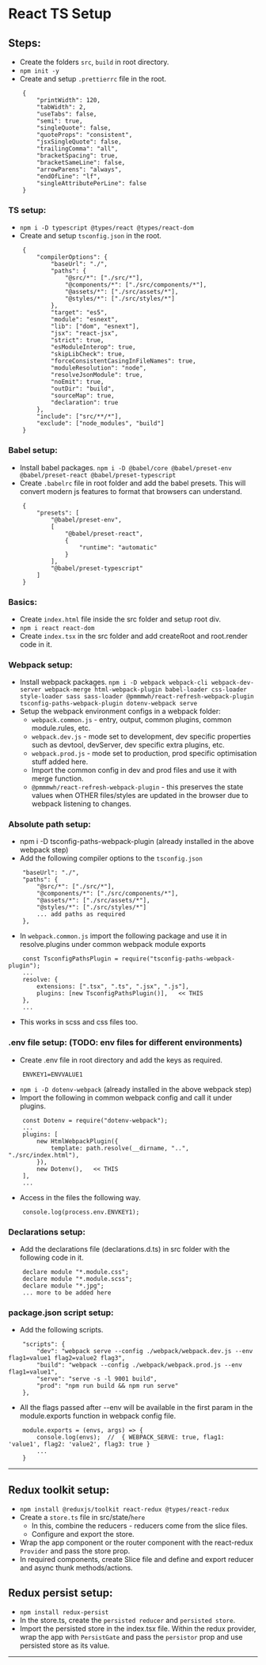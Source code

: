 # React TS Setup

## Steps:

- Create the folders `src`, `build` in root directory.
- `npm init -y`
- Create and setup `.prettierrc` file in the root.

```
	{
		"printWidth": 120,
		"tabWidth": 2,
		"useTabs": false,
		"semi": true,
		"singleQuote": false,
		"quoteProps": "consistent",
		"jsxSingleQuote": false,
		"trailingComma": "all",
		"bracketSpacing": true,
		"bracketSameLine": false,
		"arrowParens": "always",
		"endOfLine": "lf",
		"singleAttributePerLine": false
	}
```

### TS setup:

- `npm i -D typescript @types/react @types/react-dom`
- Create and setup `tsconfig.json` in the root.

```
	{
		"compilerOptions": {
			"baseUrl": "./",
			"paths": {
				"@src/*": ["./src/*"],
				"@components/*": ["./src/components/*"],
				"@assets/*": ["./src/assets/*"],
				"@styles/*": ["./src/styles/*"]
			},
			"target": "es5",
			"module": "esnext",
			"lib": ["dom", "esnext"],
			"jsx": "react-jsx",
			"strict": true,
			"esModuleInterop": true,
			"skipLibCheck": true,
			"forceConsistentCasingInFileNames": true,
			"moduleResolution": "node",
			"resolveJsonModule": true,
			"noEmit": true,
			"outDir": "build",
			"sourceMap": true,
			"declaration": true
		},
		"include": ["src/**/*"],
		"exclude": ["node_modules", "build"]
	}
```

### Babel setup:

- Install babel packages. `npm i -D @babel/core @babel/preset-env @babel/preset-react @babel/preset-typescript`
- Create `.babelrc` file in root folder and add the babel presets. This will convert modern js features to format that browsers can understand.

```
	{
		"presets": [
			"@babel/preset-env",
			[
				"@babel/preset-react",
				{
					"runtime": "automatic"
				}
			],
			"@babel/preset-typescript"
		]
	}
```

### Basics:

- Create `index.html` file inside the src folder and setup root div.
- `npm i react react-dom`
- Create `index.tsx` in the src folder and add createRoot and root.render code in it.

### Webpack setup:

- Install webpack packages. `npm i -D webpack webpack-cli webpack-dev-server webpack-merge html-webpack-plugin babel-loader css-loader style-loader sass sass-loader @pmmmwh/react-refresh-webpack-plugin tsconfig-paths-webpack-plugin dotenv-webpack serve`
- Setup the webpack environment configs in a webpack folder:
  - `webpack.common.js` - entry, output, common plugins, common module.rules, etc.
  - `webpack.dev.js` - mode set to development, dev specific properties such as devtool, devServer, dev specific extra plugins, etc.
  - `webpack.prod.js` - mode set to production, prod specific optimisation stuff added here.
  - Import the common config in dev and prod files and use it with merge function.
  - `@pmmmwh/react-refresh-webpack-plugin` - this preserves the state values when OTHER files/styles are updated in the browser due to webpack listening to changes.

### Absolute path setup:

- npm i -D tsconfig-paths-webpack-plugin (already installed in the above webpack step)
- Add the following compiler options to the `tsconfig.json`

```
	"baseUrl": "./",
	"paths": {
		"@src/*": ["./src/*"],
		"@components/*": ["./src/components/*"],
		"@assets/*": ["./src/assets/*"],
		"@styles/*": ["./src/styles/*"]
		... add paths as required
	},
```

- In `webpack.common.js` import the following package and use it in resolve.plugins under common webpack module exports

```
	const TsconfigPathsPlugin = require("tsconfig-paths-webpack-plugin");
	...
	resolve: {
		extensions: [".tsx", ".ts", ".jsx", ".js"],
		plugins: [new TsconfigPathsPlugin()],	<< THIS
	},
	...
```

- This works in scss and css files too.

### .env file setup: (TODO: env files for different environments)

- Create .env file in root directory and add the keys as required.

```
	ENVKEY1=ENVVALUE1
```

- `npm i -D dotenv-webpack` (already installed in the above webpack step)
- Import the following in common webpack config and call it under plugins.

```
	const Dotenv = require("dotenv-webpack");
	...
	plugins: [
		new HtmlWebpackPlugin({
			template: path.resolve(__dirname, "..", "./src/index.html"),
		}),
		new Dotenv(),	<< THIS
	],
	...
```

- Access in the files the following way.

```
	console.log(process.env.ENVKEY1);
```

### Declarations setup:

- Add the declarations file (declarations.d.ts) in src folder with the following code in it.

```
	declare module "*.module.css";
	declare module "*.module.scss";
	declare module "*.jpg";
	... more to be added here
```

### package.json script setup:

- Add the following scripts.

```
	"scripts": {
		"dev": "webpack serve --config ./webpack/webpack.dev.js --env flag1=value1 flag2=value2 flag3",
		"build": "webpack --config ./webpack/webpack.prod.js --env flag1=value1",
		"serve": "serve -s -l 9001 build",
		"prod": "npm run build && npm run serve"
	},
```

- All the flags passed after --env will be available in the first param in the module.exports function in webpack config file.

```
	module.exports = (envs, args) => {
		console.log(envs);	//	{ WEBPACK_SERVE: true, flag1: 'value1', flag2: 'value2', flag3: true }
		...
	}
```

---

## Redux toolkit setup:

- `npm install @reduxjs/toolkit react-redux @types/react-redux`
- Create a `store.ts` file in src/state/`here`
  - In this, combine the reducers - reducers come from the slice files.
  - Configure and export the store.
- Wrap the app component or the router component with the react-redux `Provider` and pass the store prop.
- In required components, create Slice file and define and export reducer and async thunk methods/actions.

## Redux persist setup:

- `npm install redux-persist`
- In the store.ts, create the `persisted reducer` and `persisted store`.
- Import the persisted store in the index.tsx file. Within the redux provider, wrap the app with `PersistGate` and pass the `persistor` prop and use persisted store as its value.

---
